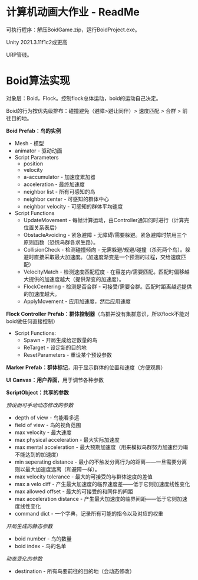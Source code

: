 # 计算机动画大作业 - ReadMe

可执行程序：解压BoidGame.zip，运行BoidProject.exe。

Unity 2021.3.11f1c2或更高

URP管线。

# Boid算法实现

对象层：Boid，Flock。控制flock总体运动，boid的运动自己决定。

Boid的行为按优先级排布：碰撞避免（避障>避让同伴）> 速度匹配 > 合群 > 前往目的地。

**Boid Prefab：鸟的实例**

- Mesh - 模型
- animator - 驱动动画
- Script Parameters
  - position 
  - velocity 
  - a-accumulator - 加速度累加器
  - acceleration - 最终加速度
  - neighbor list - 所有可感知的鸟
  - neighbor center - 可感知的群体中心 
  - neighbor velocity - 可感知的群体平均速度
- Script Functions
  - UpdateMovement - 每帧计算运动，由Controller通知何时进行（计算完位置关系表后）
  - ObstacleAvoiding - 紧急避障 - 无障碍/需要躲避。紧急避障时禁用三个原则函数（恐慌鸟群各求生路）。
  - CollisionCheck - 检测碰撞倾向 - 无需躲避/规避/碰撞（杀死两个鸟）。躲避时直接采取最大加速度。（加速度渐变是一个预测的过程，交给速度匹配）
  - VelocityMatch - 检测速度匹配程度 - 在容差内/需要匹配。匹配时偏移越大提供的加速度越大（提供渐变的加速度）。
  - FlockCentering - 检测是否合群 - 可接受/需要合群。匹配时距离越远提供的加速度越大。
  - ApplyMovement - 应用加速度，然后应用速度

**Flock Controller Prefab：群体控制器**（鸟群并没有集群意识，所以flock不能对boid做任何直接控制）

- Script Functions:
  - Spawn - 开局生成给定数量的鸟
  - ReTarget - 设定新的目的地
  - ResetParameters - 重设某个预设参数

**Marker Prefab：群体标记**，用于显示群体的位置和速度（方便观察）

**UI Canvas：用户界面**，用于调节各种参数



**ScriptObject：共享的参数**

*预设而可手动动态修改的参数*

- depth of view - 鸟能看多远
- field of view - 鸟的视角范围
- max velocity - 最大速度
- max physical acceleration - 最大实际加速度
- max mental acceleration - 最大预期加速度（用来模拟鸟群努力加速但力竭不能达到的加速度）
- min seperating distance - 最小的不触发分离行为的距离——一旦需要分离则以最大加速度远离（和避障一样）。
- max velocity tolerance - 最大的可接受的与群体速度的差值
- max a velo diff - 产生最大加速度的临界速度差——低于它则加速度线性变化
- max allowed offset - 最大的可接受的和同伴的间距
- max acceleration distance - 产生最大加速度的临界间距——低于它则加速度线性变化
- command dict - 一个字典，记录所有可能的指令以及对应的权重

*开局生成的静态参数*

- boid number - 鸟的数量
- boid index - 鸟的名单

*动态变化的参数*

- destination - 所有鸟要前往的目的地（会动态修改）

  

